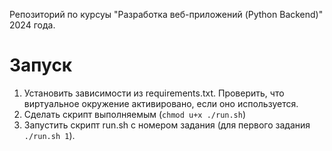 Репозиторий по курсуы "Разработка веб-приложений (Python Backend)" 2024 года.

# Запуск

1. Установить зависимости из requirements.txt. Проверить, что виртуальное окружение активировано, если оно используется.
2. Сделать скрипт выполняемым (``chmod u+x ./run.sh``)
3. Запустить скрипт run.sh с номером задания (для первого задания ``./run.sh 1``).
